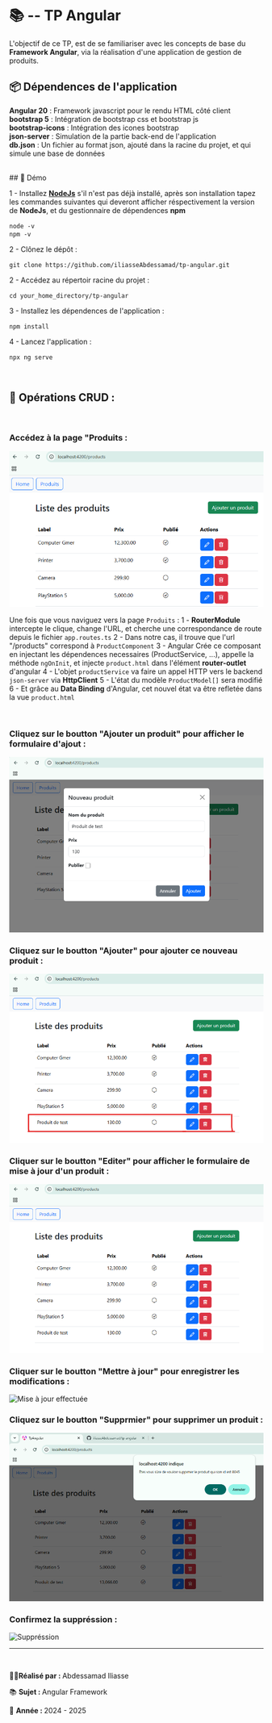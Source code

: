 # 📚 -- TP Angular

L'objectif de ce TP, est de se familiariser avec les concepts de base du **Framework Angular**, via la 
réalisation d'une application de gestion de produits.

## 📦 Dépendences de l'application

**Angular 20** : Framework javascript pour le rendu HTML côté client <br />
**bootstrap 5** : Intégration de bootstrap css et bootstrap js <br />
**bootstrap-icons** : Intégration des icones bootstrap <br />
**json-server** : Simulation de la partie back-end de l'application <br />
**db.json** : Un fichier au format json, ajouté dans la racine du projet, et qui simule une base de données

<br />
## 📌 Démo

1 - Installez <a href="https://nodejs.org/en/download">**NodeJs**</a> s'il n'est pas déjà installé, après son installation tapez les commandes suivantes qui deveront afficher réspectivement la version de **NodeJs**, et du gestionnaire de dépendences **npm**
```
node -v 
npm -v
```

2 - Clônez le dépôt : 
```
git clone https://github.com/iliasseAbdessamad/tp-angular.git
```

2 - Accédez au répertoir racine du projet :
```
cd your_home_directory/tp-angular
```

3 - Installez les dépendences de l'application : 
```
npm install
```

4 - Lancez l'application : 
```
npx ng serve
```

<br />

## 🏁 Opérations CRUD :  

<br />

### Accédez à la page "Produits :

<img src="./imgs/products_list.png" alt="liste des produits" />

Une fois que vous naviguez vers la page `Produits` :
1 - **RouterModule** intercepte le clique, change l'URL, et cherche une correspondance de route depuis le fichier `app.routes.ts` 
2 - Dans notre cas, il trouve que l'url "/products" correspond à `ProductComponent`
3 - Angular Crée ce composant en injectant les dépendences necessaires (ProductService, ...), appelle la méthode `ngOnInit`, 
et injecte `product.html` dans l'élément **router-outlet** d'angular
4 - L'objet `productService` va faire un appel HTTP vers le backend `json-server` via **HttpClient**
5 - L'état du modèle `ProductModel[]` sera modifié
6 - Et grâce au **Data Binding** d'Angular, cet nouvel état va être refletée dans la vue `product.html`  

<br />

### Cliquez sur le boutton "Ajouter un produit" pour afficher le formulaire d'ajout :

<img src="./imgs/product_add.png" alt="Ajout d'un produit" />

<br />

### Cliquez sur le boutton "Ajouter" pour ajouter ce nouveau produit :

<img src="./imgs/products_list2.png" alt="Produit ajouté" />

<br />

### Cliquer sur le boutton "Editer" pour afficher le formulaire de mise à jour d'un produit :

<img src="./imgs/product_update.png" alt="Mise à jour d'un produit" />

<br />

### Cliquer sur le boutton "Mettre à jour" pour enregistrer les modifications :

<img src="./imgs/product_list3.png" alt="Mise à jour effectuée" />

<br />

### Cliquez sur le boutton "Supprmier" pour supprimer un produit :

<img src="./imgs/product_delete.png" alt="Demande de suppréssion du produit" />

<br />

### Confirmez la suppréssion :

<img src="./imgs/product_list4.png" alt="Suppréssion" />

<br />
<hr />
<br />
<p>🧑‍💻<b>Réalisé par : </b>Abdessamad Iliasse</p>
<p>📚 <b>Sujet : </b>Angular Framework</p>
<p>📅 <b>Année : </b>2024 - 2025</p>

